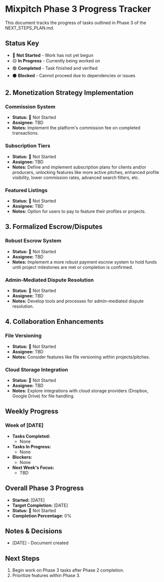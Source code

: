 # Mixpitch Phase 3 Progress Tracker

This document tracks the progress of tasks outlined in Phase 3 of the NEXT_STEPS_PLAN.md.

## Status Key
- 🔴 **Not Started** - Work has not yet begun
- 🟡 **In Progress** - Currently being worked on
- 🟢 **Completed** - Task finished and verified
- ⚫ **Blocked** - Cannot proceed due to dependencies or issues

## 2. Monetization Strategy Implementation

### Commission System
- **Status:** 🔴 Not Started
- **Assignee:** TBD
- **Notes:** Implement the platform's commission fee on completed transactions.

### Subscription Tiers
- **Status:** 🔴 Not Started
- **Assignee:** TBD
- **Notes:** Define and implement subscription plans for clients and/or producers, unlocking features like more active pitches, enhanced profile visibility, lower commission rates, advanced search filters, etc.

### Featured Listings
- **Status:** 🔴 Not Started
- **Assignee:** TBD
- **Notes:** Option for users to pay to feature their profiles or projects.

## 3. Formalized Escrow/Disputes

### Robust Escrow System
- **Status:** 🔴 Not Started
- **Assignee:** TBD
- **Notes:** Implement a more robust payment escrow system to hold funds until project milestones are met or completion is confirmed.

### Admin-Mediated Dispute Resolution
- **Status:** 🔴 Not Started
- **Assignee:** TBD
- **Notes:** Develop tools and processes for admin-mediated dispute resolution.

## 4. Collaboration Enhancements

### File Versioning
- **Status:** 🔴 Not Started
- **Assignee:** TBD
- **Notes:** Consider features like file versioning within projects/pitches.

### Cloud Storage Integration
- **Status:** 🔴 Not Started
- **Assignee:** TBD
- **Notes:** Explore integrations with cloud storage providers (Dropbox, Google Drive) for file handling.

## Weekly Progress

### Week of [DATE]
- **Tasks Completed:**
  - None
- **Tasks In Progress:**
  - None
- **Blockers:**
  - None
- **Next Week's Focus:**
  - TBD

## Overall Phase 3 Progress

- **Started:** [DATE]
- **Target Completion:** [DATE]
- **Status:** 🔴 Not Started
- **Completion Percentage:** 0%

## Notes & Decisions

- [DATE] - Document created

## Next Steps

1.  Begin work on Phase 3 tasks after Phase 2 completion.
2.  Prioritize features within Phase 3.